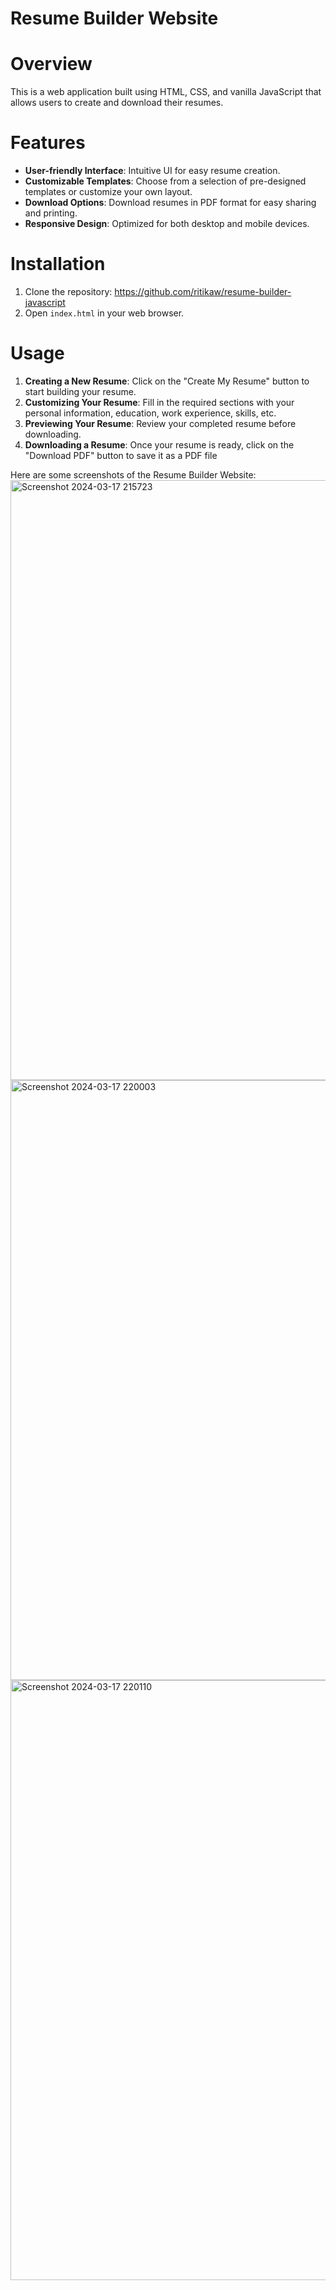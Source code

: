 # Resume Builder Website

# Overview
This is a web application built using HTML, CSS, and vanilla JavaScript that allows users to create and download their resumes.

# Features
- **User-friendly Interface**: Intuitive UI for easy resume creation.
- **Customizable Templates**: Choose from a selection of pre-designed templates or customize your own layout.
- **Download Options**: Download resumes in PDF format for easy sharing and printing.
- **Responsive Design**: Optimized for both desktop and mobile devices.

# Installation
1. Clone the repository: https://github.com/ritikaw/resume-builder-javascript
2. Open `index.html` in your web browser.

# Usage
1. **Creating a New Resume**: Click on the "Create My Resume" button to start building your resume.
2. **Customizing Your Resume**: Fill in the required sections with your personal information, education, work experience, skills, etc.
3. **Previewing Your Resume**: Review your completed resume before downloading.
4. **Downloading a Resume**: Once your resume is ready, click on the "Download PDF" button to save it as a PDF file

Here are some screenshots of the Resume Builder Website:
<img width="960" alt="Screenshot 2024-03-17 215723" src="https://github.com/ritikaw/resume-builder-javascript/assets/70461682/7f64d6e8-4687-4661-9d73-824f8f245071">
<img width="960" alt="Screenshot 2024-03-17 220003" src="https://github.com/ritikaw/resume-builder-javascript/assets/70461682/2ff14422-70b7-4c3f-92fb-22150b2fde38">
<img width="960" alt="Screenshot 2024-03-17 220110" src="https://github.com/ritikaw/resume-builder-javascript/assets/70461682/d69a7cdb-1980-4829-9667-ea6b5aa463f0">






